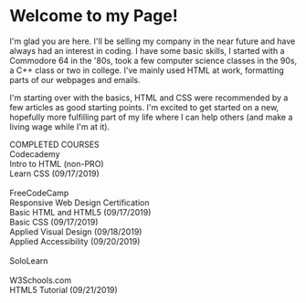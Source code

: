 # Welcome to my Page!

I'm glad you are here. I'll be selling my company in the near future and have always had an interest in coding. I have some basic skills, I started with a Commodore 64 in the '80s, took a few computer science classes in the 90s, a C++ class or two in college. I've mainly used HTML at work, formatting parts of our webpages and emails.

I'm starting over with the basics, HTML and CSS were recommended by a few articles as good starting points. I'm excited to get started on a new, hopefully more fulfilling part of my life where I can help others (and make a living wage while I'm at it).

COMPLETED COURSES</br>
Codecademy</br>
  Intro to HTML (non-PRO)</br>
  Learn CSS (09/17/2019)</br>
  </br>
FreeCodeCamp</br>
  Responsive Web Design Certification</br>
    Basic HTML and HTML5 (09/17/2019)</br>
    Basic CSS (09/17/2019)</br>
    Applied Visual Design (09/18/2019)</br>
    Applied Accessibility (09/20/2019)</br>
    </br>
SoloLearn</br>
</br>
W3Schools.com</br>
  HTML5 Tutorial (09/21/2019)</br>
